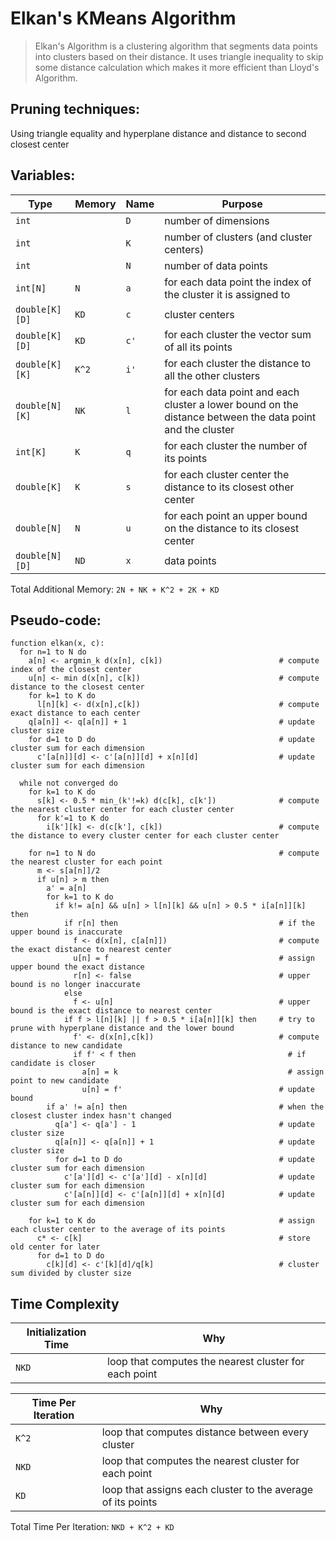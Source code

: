 # Elkan's KMeans Algorithm

> Elkan's Algorithm is a clustering algorithm that segments data points into clusters based on their distance. It uses triangle inequality to skip some distance calculation which makes it more efficient than Lloyd's Algorithm.

## Pruning techniques:

Using triangle equality and hyperplane distance and distance to second closest center

<!-- TODO: -->

## Variables:

| Type           | Memory | Name | Purpose                                                                                                   |
| -------------- | ------ | ---- | --------------------------------------------------------------------------------------------------------- |
| `int`          |        | `D`  | number of dimensions                                                                                      |
| `int`          |        | `K`  | number of clusters (and cluster centers)                                                                  |
| `int`          |        | `N`  | number of data points                                                                                     |
| `int[N]`       | `N`    | `a`  | for each data point the index of the cluster it is assigned to                                            |
| `double[K][D]` | `KD`   | `c`  | cluster centers                                                                                           |
| `double[K][D]` | `KD`   | `c'` | for each cluster the vector sum of all its points                                                         |
| `double[K][K]` | `K^2`  | `i'` | for each cluster the distance to all the other clusters                                                   |
| `double[N][K]` | `NK`   | `l`  | for each data point and each cluster a lower bound on the distance between the data point and the cluster |
| `int[K]`       | `K`    | `q`  | for each cluster the number of its points                                                                 |
| `double[K]`    | `K`    | `s`  | for each cluster center the distance to its closest other center                                          |
| `double[N]`    | `N`    | `u`  | for each point an upper bound on the distance to its closest center                                       |
| `double[N][D]` | `ND`   | `x`  | data points                                                                                               |

Total Additional Memory: `2N + NK + K^2 + 2K + KD`

## Pseudo-code:

```
function elkan(x, c):
  for n=1 to N do
    a[n] <- argmin_k d(x[n], c[k])                          # compute index of the closest center
    u[n] <- min d(x[n], c[k])                               # compute distance to the closest center
    for k=1 to K do
      l[n][k] <- d(x[n],c[k])                               # compute exact distance to each center
    q[a[n]] <- q[a[n]] + 1                                  # update cluster size
    for d=1 to D do                                         # update cluster sum for each dimension
      c'[a[n]][d] <- c'[a[n]][d] + x[n][d]                  # update cluster sum for each dimension

  while not converged do
    for k=1 to K do
      s[k] <- 0.5 * min_(k'!=k) d(c[k], c[k'])              # compute the nearest cluster center for each cluster center
      for k'=1 to K do
        i[k'][k] <- d(c[k'], c[k])                          # compute the distance to every cluster center for each cluster center

    for n=1 to N do                                         # compute the nearest cluster for each point
      m <- s[a[n]]/2
      if u[n] > m then
        a' = a[n]
        for k=1 to K do
          if k!= a[n] && u[n] > l[n][k] && u[n] > 0.5 * i[a[n]][k] then
            if r[n] then                                    # if the upper bound is inaccurate
              f <- d(x[n], c[a[n]])                         # compute the exact distance to nearest center
              u[n] = f                                      # assign upper bound the exact distance
              r[n] <- false                                 # upper bound is no longer inaccurate
            else
              f <- u[n]                                     # upper bound is the exact distance to nearest center
            if f > l[n][k] || f > 0.5 * i[a[n]][k] then     # try to prune with hyperplane distance and the lower bound
              f' <- d(x[n],c[k])                            # compute distance to new candidate
              if f' < f then	                              # if candidate is closer
                a[n] = k	                                  # assign point to new candidate
                u[n] = f'                                   # update bound
        if a' != a[n] then                                  # when the closest cluster index hasn't changed
          q[a'] <- q[a'] - 1                                # update cluster size
          q[a[n]] <- q[a[n]] + 1                            # update cluster size
          for d=1 to D do                                   # update cluster sum for each dimension
            c'[a'][d] <- c'[a'][d] - x[n][d]                # update cluster sum for each dimension
            c'[a[n]][d] <- c'[a[n]][d] + x[n][d]            # update cluster sum for each dimension

    for k=1 to K do                                         # assign each cluster center to the average of its points
      c* <- c[k]                                            # store old center for later
      for d=1 to D do
        c[k][d] <- c'[k][d]/q[k]                            # cluster sum divided by cluster size
```

## Time Complexity

| Initialization Time | Why                                                   |
| ------------------- | ----------------------------------------------------- |
| `NKD`               | loop that computes the nearest cluster for each point |

| Time Per Iteration | Why                                                         |
| ------------------ | ----------------------------------------------------------- |
| `K^2`              | loop that computes distance between every cluster           |
| `NKD`              | loop that computes the nearest cluster for each point       |
| `KD`               | loop that assigns each cluster to the average of its points |

Total Time Per Iteration: `NKD + K^2 + KD`
